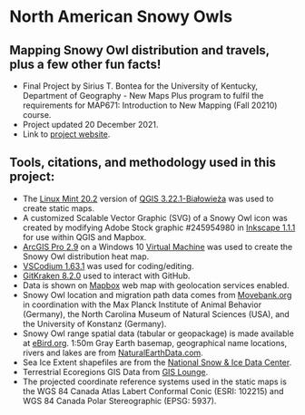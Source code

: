 # North American Snowy Owls
## Mapping Snowy Owl distribution and travels, plus a few other fun facts!
* Final Project by Sirius T. Bontea for the University of Kentucky, Department of Geography - New Maps Plus program to fulfil the requirements for MAP671: Introduction to New Mapping (Fall 20210) course.
* Project updated 20 December 2021.
* Link to [project website](https://siriusbontea.github.io/snowy-owls/).


## Tools, citations, and methodology used in this project:

* The [Linux Mint 20.2](https://linuxmint.com/) version of [QGIS 3.22.1-Białowieża](https://www.qgis.org) was used to create static maps.
* A customized Scalable Vector Graphic (SVG) of a Snowy Owl icon was created by modifying Adobe Stock graphic #245954980 in [Inkscape 1.1.1](https://inkscape.org/) for use within QGIS and Mapbox.
* [ArcGIS Pro 2.9](https://www.esri.com/en-us/arcgis/products/arcgis-pro/overview) on a Windows 10 [Virtual Machine](https://www.virtualbox.org/) was used to create the Snowy Owl distribution heat map.
* [VSCodium 1.63.1](https://github.com/VSCodium/vscodium) was used for coding/editing.
* [GitKraken 8.2.0](https://www.gitkraken.com/) used to interact with GitHub.
* Data is shown on [Mapbox](https://www.mapbox.com/) web map with geolocation services enabled.
* Snowy Owl location and migration path data comes from [Movebank.org](https://www.movebank.org/cms/webapp?gwt_fragment=page=studies,path=study12112706) in coordination with the Max Planck Institute of Animal Behavior (Germany), the North Carolina Museum of Natural Sciences (USA), and the University of Konstanz (Germany).
* Snowy Owl range spatial data (tabular or geopackage) is made available at [eBird.org](https://ebird.org/science/status-and-trends/download-data).
1:50m Gray Earth basemap, geographical name locations, rivers and lakes are from [NaturalEarthData.com](https://www.naturalearthdata.com/downloads/).
* Sea Ice Extent shapefiles are from the [National Snow & Ice Data Center](https://nsidc.org/data/seaice_index/archives).
* Terrestrial Ecoregions GIS Data from [GIS Lounge](https://www.gislounge.com/terrestrial-ecoregions-gis-data/).
* The projected coordinate reference systems used in the static maps is the WGS 84 Canada Atlas Labert Conformal Conic (ESRI: 102215) and WGS 84 Canada Polar Stereographic (EPSG: 5937).

